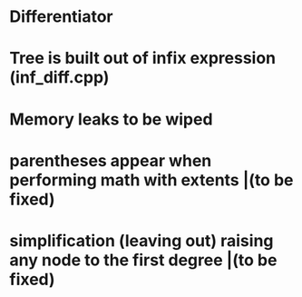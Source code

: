 # Differentiator
# Tree is built out of infix expression (inf_diff.cpp)
# Memory leaks to be wiped
# parentheses appear when performing math with extents            |(to be fixed)
# simplification (leaving out) raising any node to the first degree   |(to be fixed)
